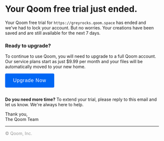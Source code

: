 <style>
	button {
		padding: 12px 24px;
		background-color: #0067f4;
		color: #fff;
		border-color: transparent;
		border-radius: 4px;
		font-size: 16px;
		font-weight: 400;
		letter-spacing: 1px;
		margin-bottom: 16px;
	}
	footer {
		font-size: 14px;
		color: #999;
	}
</style>

Your Qoom free trial just ended.
======

Your Qoom free trial for `https://greyrocks.qoom.space` has ended and we've had to lock your account. But no worries. Your creations have been saved and are still available for the next 7 days.

### Ready to upgrade?

To continue to use Qoom, you will need to upgrade to a full Qoom account. Our service plans start as just $9.99 per month and your files will be automatically moved to your new home.

<button>Upgrade Now</button>

**Do you need more time?** To extend your trial, please reply to this email and let us know. We're always here to help.

Thank you,   
The Qoom Team

--------------------

<footer>© Qoom, Inc.</footer>